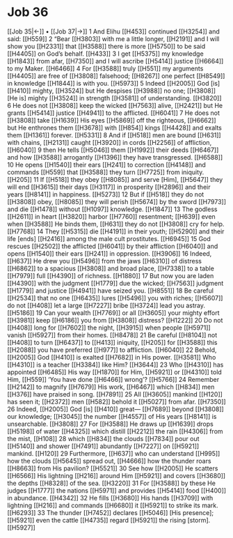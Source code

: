 # Job 36
[[Job 35|←]] • [[Job 37|→]]
1 And Elihu [[H453]] continued [[H3254]] and said: [[H559]] 
2 “Bear [[H3803]] with me  a little longer, [[H2191]] and I will show you [[H2331]] that [[H3588]] there is more [[H5750]] to be said [[H4405]] on God’s behalf. [[H433]] 
3 I get [[H5375]] my knowledge [[H1843]] from afar, [[H7350]] and I will ascribe [[H5414]] justice [[H6664]] to my Maker. [[H6466]] 
4 For [[H3588]] truly [[H551]] my arguments [[H4405]] are free of [[H3808]] falsehood; [[H8267]] one perfect [[H8549]] in knowledge [[H1844]] is with you. [[H5973]] 
5 Indeed [[H2005]] God [is] [[H410]] mighty, [[H3524]] but He despises [[H3988]] no one; [[H3808]] [He is] mighty [[H3524]] in strength [[H3581]] of understanding. [[H3820]] 
6 He does not [[H3808]] keep the wicked [[H7563]] alive, [[H2421]] but He grants [[H5414]] justice [[H4941]] to the afflicted. [[H6041]] 
7 He does not [[H3808]] take [[H1639]] His eyes [[H5869]] off the righteous, [[H6662]] but He enthrones them [[H3678]] with [[H854]] kings [[H4428]] and exalts them [[H1361]] forever. [[H5331]] 
8 And if [[H518]] men are bound [[H631]] with chains, [[H2131]] caught [[H3920]] in cords [[H2256]] of affliction, [[H6040]] 
9 then He tells [[H5046]] them [[H1992]] their deeds [[H6467]] and how [[H3588]] arrogantly [[H1396]] they have transgressed. [[H6588]] 
10 He opens [[H1540]] their ears [[H241]] to correction [[H4148]] and commands [[H559]] that [[H3588]] they turn [[H7725]] from iniquity. [[H205]] 
11 If [[H518]] they obey [[H8085]] and serve [Him], [[H5647]] they will end [[H3615]] their days [[H3117]] in prosperity [[H2896]] and their years [[H8141]] in happiness. [[H5273]] 
12 But if [[H518]] they do not [[H3808]] obey, [[H8085]] they will perish [[H5674]] by the sword [[H7973]] and die [[H1478]] without [[H1097]] knowledge. [[H1847]] 
13 The godless [[H2611]] in heart [[H3820]] harbor [[H7760]] resentment; [[H639]] even when [[H3588]] He binds them, [[H631]] they do not [[H3808]] cry for help. [[H7768]] 
14 They [[H5315]] die [[H4191]] in their youth; [[H5290]] and their life [ends] [[H2416]] among the male cult prostitutes. [[H6945]] 
15 God rescues [[H2502]] the afflicted [[H6041]] by their affliction [[H6040]] and opens [[H1540]] their ears [[H241]] in oppression. [[H3906]] 
16 Indeed, [[H637]] He drew you [[H5496]] from the jaws [[H6310]] of distress [[H6862]] to a spacious [[H3808]] and broad place, [[H7338]] to a table [[H7979]] full [[H4390]] of richness. [[H1880]] 
17 But now you are laden [[H4390]] with the judgment [[H1779]] due the wicked; [[H7563]] judgment [[H1779]] and justice [[H4941]] have seized you. [[H8551]] 
18 Be careful [[H2534]] that no one [[H6435]] lures [[H5496]] you with riches; [[H5607]] do not [[H408]] let a large [[H7227]] bribe [[H3724]] lead you astray. [[H5186]] 
19 Can your wealth [[H7769]] or all [[H3605]] your mighty effort [[H3981]] keep [[H6186]] you from [[H3808]] distress? [[H1222]] 
20 Do not [[H408]] long for [[H7602]] the night, [[H3915]] when people [[H5971]] vanish [[H5927]] from their homes. [[H8478]] 
21 Be careful [[H8104]] not [[H408]] to turn [[H6437]] to [[H413]] iniquity, [[H205]] for [[H3588]] this [[H2088]] you have preferred [[H977]] to affliction. [[H6040]] 
22 Behold, [[H2005]] God [[H410]] is exalted [[H7682]] in His power. [[H3581]] Who [[H4310]] is a teacher [[H3384]] like Him? [[H3644]] 
23 Who [[H4310]] has appointed [[H6485]] His way [[H1870]] for Him, [[H5921]] or [[H4310]] told Him, [[H559]] ‘You have done [[H6466]] wrong’? [[H5766]] 
24 Remember [[H2142]] to magnify [[H7679]] His work, [[H6467]] which [[H834]] men [[H376]] have praised in song. [[H7891]] 
25 All [[H3605]] mankind [[H120]] has seen it; [[H2372]] men [[H582]] behold it [[H5027]] from afar. [[H7350]] 
26 Indeed, [[H2005]] God [is] [[H410]] great— [[H7689]] beyond [[H3808]] our knowledge; [[H3045]] the number [[H4557]] of His years [[H8141]] is unsearchable. [[H3808]] 
27 For [[H3588]] He draws up [[H1639]] drops [[H5198]] of water [[H4325]] which distill [[H2212]] the rain [[H4306]] from the mist, [[H108]] 
28 which [[H834]] the clouds [[H7834]] pour out [[H5140]] and shower [[H7491]] abundantly [[H7227]] on [[H5921]] mankind. [[H120]] 
29 Furthermore, [[H637]] who can understand [[H995]] how the clouds [[H5645]] spread out, [[H4666]] how the thunder roars [[H8663]] from His pavilion? [[H5521]] 
30 See how [[H2005]] He scatters [[H6566]] His lightning [[H216]] around Him [[H5921]] and covers [[H3680]] the depths [[H8328]] of the sea. [[H3220]] 
31 For [[H3588]] by these  He judges [[H1777]] the nations [[H5971]] and provides [[H5414]] food [[H400]] in abundance. [[H4342]] 
32 He fills [[H3680]] His hands [[H3709]] with lightning [[H216]] and commands [[H6680]] it [[H5921]] to strike its mark. [[H6293]] 
33 The thunder [[H7452]] declares [[H5046]] [His presence]; [[H5921]] even the cattle [[H4735]] regard [[H5921]] the rising [storm]. [[H5927]] 
